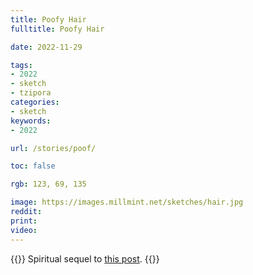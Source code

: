 ```yaml
---
title: Poofy Hair
fulltitle: Poofy Hair

date: 2022-11-29

tags: 
- 2022
- sketch
- tzipora
categories:
- sketch
keywords:
- 2022

url: /stories/poof/

toc: false

rgb: 123, 69, 135

image: https://images.millmint.net/sketches/hair.jpg
reddit:
print:
video:
---
```

{{<note caption>}}
Spiritual sequel to [this post](/stories/peace/).
{{</note>}}